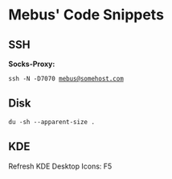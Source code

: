 Mebus' Code Snippets
=====================

SSH
----------

**Socks-Proxy:**

<code>ssh -N -D7070 mebus@somehost.com</code>

Disk
----------

<code>du -sh --apparent-size .</code>

KDE
----------

Refresh KDE Desktop Icons: F5
